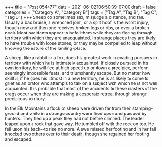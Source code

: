 +++
title = "Post 054477"
date = 2021-06-02T06:50:39-07:00
draft = false
categories = ["Category A", "Category B"]
tags = ["Tag A", "Tag B", "Tag C", "Tag D"]
+++
Sheep do sometimes slip, misjudge a distance, and fall. Usually a bad bruise, a wrenched joint, or a split hoof is the worst injury, though now and then one receives broken legs or ribs, or even a broken neck. Most accidents appear to befall them while they are fleeing through territory with which they are unacquainted. In strange places they are likely to have trouble with loose stones, or they may be compelled to leap without knowing the nature of the landing-place.

A sheep, like a rabbit or a fox, does his greatest work in evading pursuers in territory with which he is intimately acquainted. If closely pursued in his own territory, he will flee at high speed up or down a precipice, perform seemingly impossible feats, and triumphantly escape. But no matter how skillful, if he goes his utmost in a new territory, he is as likely to come to grief as an orator who attempts to talk on a subject with which he is not well acquainted. It is probable that most of the accidents to these masters of the crags occur when they are making a desperate retreat through strange precipitous territory.

In the Elk Mountains a flock of sheep were driven far from their stamping-ground and while in a strange country were fired upon and pursued by hunters. They fled up a peak they had not before climbed. The leader leaped upon a rock that gave way. He tumbled off with the rock on top. He fell upon his back--to rise no more. A ewe missed her footing and in her fall knocked two others over to their death, though she regained her footing and escaped.
